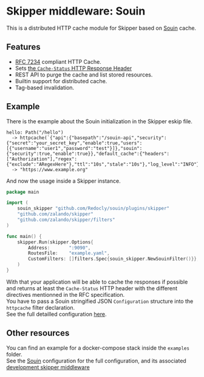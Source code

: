 Skipper middleware: Souin
================================

This is a distributed HTTP cache module for Skipper based on [Souin](https://github.com/Redocly/souin) cache.  

## Features

 * [RFC 7234](https://httpwg.org/specs/rfc7234.html) compliant HTTP Cache.
 * Sets [the `Cache-Status` HTTP Response Header](https://httpwg.org/http-extensions/draft-ietf-httpbis-cache-header.html)
 * REST API to purge the cache and list stored resources.
 * Builtin support for distributed cache.
 * Tag-based invalidation.


## Example
There is the example about the Souin initialization in the Skipper eskip file.
```
hello: Path("/hello") 
  -> httpcache(`{"api":{"basepath":"/souin-api","security":{"secret":"your_secret_key","enable":true,"users":[{"username":"user1","password":"test"}]},"souin":{"security":true,"enable":true}},"default_cache":{"headers":["Authorization"],"regex":{"exclude":"ARegexHere"},"ttl":"10s","stale":"10s"},"log_level":"INFO"}`)
  -> "https://www.example.org"
```

And now the usage inside a Skipper instance.
```go
package main

import (
	souin_skipper "github.com/Redocly/souin/plugins/skipper"
	"github.com/zalando/skipper"
	"github.com/zalando/skipper/filters"
)

func main() {
	skipper.Run(skipper.Options{
		Address:       ":9090",
		RoutesFile:    "example.yaml",
		CustomFilters: []filters.Spec{souin_skipper.NewSouinFilter()}},
	)
}
```
With that your application will be able to cache the responses if possible and returns at least the `Cache-Status` HTTP header with the different directives mentionned in the RFC specification.  
You have to pass a Souin stringified JSON `Configuration` structure into the `httpcache` filter declaration.  
See the full detailled configuration [here](https://github.com/Redocly/souin#optional-configuration).

Other resources
---------------
You can find an example for a docker-compose stack inside the `examples` folder.  
See the [Souin](https://github.com/Redocly/souin) configuration for the full configuration, and its associated [development skipper middleware](https://github.com/Redocly/souin/blob/master/plugins/skipper)  
